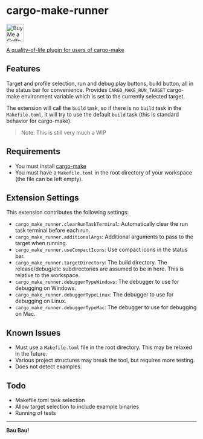 # cargo-make-runner

<a href='https://ko-fi.com/R6R8PGIU6' target='_blank'><img height='35' style='border:0px;height:46px;' src='https://az743702.vo.msecnd.net/cdn/kofi3.png?v=0' border='0' alt='Buy Me a Coffee at ko-fi.com' />
<!-- [![ko-fi](vendor/kofi_button_blue.png)](https://ko-fi.com/R6R8PGIU6) -->

A quality-of-life plugin for users of [cargo-make](https://github.com/sagiegurari/cargo-make)

## Features

Target and profile selection, run and debug play buttons, build button, all in the status bar for convenience.
Provides `CARGO_MAKE_RUN_TARGET` cargo-make environment variable which is set to the currently selected target.

The extension will call the `build` task, so if there is no `build` task in the `Makefile.toml`, it will try to use the default `build` task (this is standard behavior for cargo-make).

> Note: This is still very much a WIP

## Requirements

* You must install [cargo-make](https://github.com/sagiegurari/cargo-make)
* You must have a `Makefile.toml` in the root directory of your workspace (the file can be left empty).

## Extension Settings

This extension contributes the following settings:

* `cargo_make_runner.clearRunTaskTerminal`: Automatically clear the run task terminal before each run.
* `cargo_make_runner.additionalArgs`: Additional arguments to pass to the target when running.
* `cargo_make_runner.useCompactIcons`: Use compact icons in the status bar.
* `cargo_make_runner.targetDirectory`: The build directory. The release/debug/etc subdirectories are assumed to be in here. This is relative to the workspace.
* `cargo_make_runner.debuggerTypeWindows`: The debugger to use for debugging on Windows.
* `cargo_make_runner.debuggerTypeLinux`: The debugger to use for debugging on Linux.
* `cargo_make_runner.debuggerTypeMac`: The debugger to use for debugging on Mac. 

## Known Issues

* Must use a `Makefile.toml` file in the root directory. This may be relaxed in the future.
* Various project structures may break the tool, but requires more testing.
* Does not detect examples.

## Todo

* Makefile.toml task selection
* Allow target selection to include example binaries
* Running of tests

---

**Bau Bau!**
